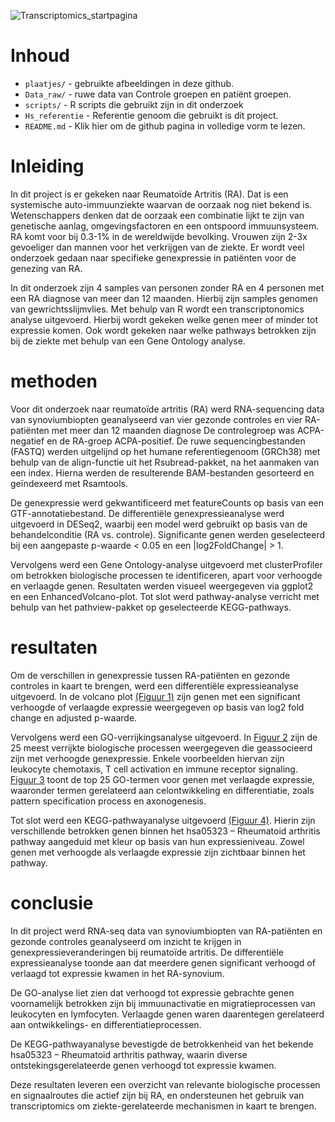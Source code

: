 <p align =”center”>
<img src = “plaatjes/Transcriptonomics_startpagina.jpg” alt = "Transcriptomics_startpagina"
width = “600”/>
</p>

# Inhoud
- `plaatjes/` - gebruikte afbeeldingen in deze github.
- `Data_raw/` - ruwe data van Controle groepen en patiënt groepen.
- `scripts/` - R scripts die gebruikt zijn in dit onderzoek
- `Hs_referentie` - Referentie genoom die gebruikt is dit project.
- `README.md` - Klik hier om de github pagina in volledige vorm te lezen.

# Inleiding

In dit project is er gekeken naar Reumatoïde Artritis (RA). Dat is een systemische auto-immuunziekte waarvan de oorzaak nog niet bekend is. Wetenschappers denken dat de oorzaak een combinatie lijkt te zijn van genetische aanlag, omgevingsfactoren en een ontspoord immuunsysteem. RA komt voor bij 0.3-1% in de wereldwijde bevolking. Vrouwen zijn 2-3x gevoeliger dan mannen voor het verkrijgen van de ziekte. Er wordt veel onderzoek gedaan naar specifieke genexpressie in patiënten voor de genezing van RA. 

In dit onderzoek zijn 4 samples van personen zonder RA en 4 personen met een RA diagnose van meer dan 12 maanden. Hierbij zijn samples genomen van gewrichtsslijmvlies. Met behulp van R wordt een transcriptonomics analyse uitgevoerd. Hierbij wordt gekeken welke genen meer of minder tot expressie komen. Ook wordt gekeken naar welke pathways betrokken zijn bij de ziekte met behulp van een Gene Ontology analyse.

# methoden
Voor dit onderzoek naar reumatoïde artritis (RA) werd RNA-sequencing data van synoviumbiopten geanalyseerd van vier gezonde controles en vier RA-patiënten met meer dan 12 maanden diagnose De controlegroep was ACPA-negatief en de RA-groep ACPA-positief. De ruwe sequencingbestanden (FASTQ) werden uitgelijnd op het humane referentiegenoom (GRCh38) met behulp van de align-functie uit het Rsubread-pakket, na het aanmaken van een index. Hierna werden de resulterende BAM-bestanden gesorteerd en geïndexeerd met Rsamtools.

De genexpressie werd gekwantificeerd met featureCounts op basis van een GTF-annotatiebestand. De differentiële genexpressieanalyse werd uitgevoerd in DESeq2, waarbij een model werd gebruikt op basis van de behandelconditie (RA vs. controle). Significante genen werden geselecteerd bij een aangepaste p-waarde < 0.05 en een |log2FoldChange| > 1.

Vervolgens werd een Gene Ontology-analyse uitgevoerd met clusterProfiler om betrokken biologische processen te identificeren, apart voor verhoogde en verlaagde genen. Resultaten werden visueel weergegeven via ggplot2 en een EnhancedVolcano-plot. Tot slot werd pathway-analyse verricht met behulp van het pathview-pakket op geselecteerde KEGG-pathways.

# resultaten
Om de verschillen in genexpressie tussen RA-patiënten en gezonde controles in kaart te brengen, werd een differentiële expressieanalyse uitgevoerd. In de volcano plot [(Figuur 1)](plaatjes/VolcanoplotWC) zijn genen met een significant verhoogde of verlaagde expressie weergegeven op basis van log2 fold change en adjusted p-waarde.

Vervolgens werd een GO-verrijkingsanalyse uitgevoerd. In [Figuur 2](plaatjes/Top25hoog) zijn de 25 meest verrijkte biologische processen weergegeven die geassocieerd zijn met verhoogde genexpressie. Enkele voorbeelden hiervan zijn leukocyte chemotaxis, T cell activation en immune receptor signaling. [Figuur 3](plaatjes/Top25_laag) toont de top 25 GO-termen voor genen met verlaagde expressie, waaronder termen gerelateerd aan celontwikkeling en differentiatie, zoals pattern specification process en axonogenesis.

Tot slot werd een KEGG-pathwayanalyse uitgevoerd [(Figuur 4)](hsa05323.pathview). Hierin zijn verschillende betrokken genen binnen het hsa05323 – Rheumatoid arthritis pathway aangeduid met kleur op basis van hun expressieniveau. Zowel genen met verhoogde als verlaagde expressie zijn zichtbaar binnen het pathway.
# conclusie
In dit project werd RNA-seq data van synoviumbiopten van RA-patiënten en gezonde controles geanalyseerd om inzicht te krijgen in genexpressieveranderingen bij reumatoïde artritis. De differentiële expressieanalyse toonde aan dat meerdere genen significant verhoogd of verlaagd tot expressie kwamen in het RA-synovium.

De GO-analyse liet zien dat verhoogd tot expressie gebrachte genen voornamelijk betrokken zijn bij immuunactivatie en migratieprocessen van leukocyten en lymfocyten. Verlaagde genen waren daarentegen gerelateerd aan ontwikkelings- en differentiatieprocessen.

De KEGG-pathwayanalyse bevestigde de betrokkenheid van het bekende hsa05323 – Rheumatoid arthritis pathway, waarin diverse ontstekingsgerelateerde genen verhoogd tot expressie kwamen.

Deze resultaten leveren een overzicht van relevante biologische processen en signaalroutes die actief zijn bij RA, en ondersteunen het gebruik van transcriptomics om ziekte-gerelateerde mechanismen in kaart te brengen.
